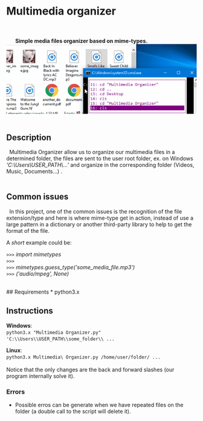 # Multimedia organizer 

<br/><br/>
&nbsp; &nbsp; &nbsp; **Simple media files organizer based on mime-types.**
![INTRO IMAGE](Source/githubimg.gif)
<br/> 
<br/>

## Description
&nbsp; Multimedia Organizer allow us to organize our multimedia files in a determined folder, the files are sent to the user root folder, ex. on Windows *'C:\\Users\\USER_PATH\\...'* and organize in the corresponding folder (Videos, Music, Documents...) .
<br/>
<br/>
## Common issues
&nbsp; In this project, one of the common issues is the recognition of the file extension/type and here is where mime-type get in action, instead of use a large pattern in a dictionary or another third-party library to help to get the format of the file.   



A *short* example could be: <br/>

`>>>`  *import mimetypes*<br/>
`>>>` <br/>
`>>>` *mimetypes.guess_type('some_media_file.mp3')*<br/>
`>>>` *('audio/mpeg', None)*<br/>

<br/>
## Requirements
* python3.x<br/>


## Instructions

**Windows**: <br/> 
``` python3.x "Multimedia Organizer.py" 'C:\\Users\\USER_PATH\\some_folder\\ ... ```
  
**Linux**:  <br/>
``` python3.x Multimedia\ Organizer.py /home/user/folder/ ...  ``` 
<br/>
<br/> Notice that the only changes are the back and forward slashes (our program internally solve it).
<br/>
### Errors
* Possible erros can be generate when we have repeated files on the folder (a double call to the script will delete it).
